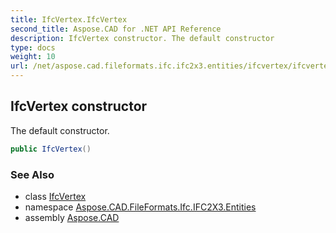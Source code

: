 ```yaml
---
title: IfcVertex.IfcVertex
second_title: Aspose.CAD for .NET API Reference
description: IfcVertex constructor. The default constructor
type: docs
weight: 10
url: /net/aspose.cad.fileformats.ifc.ifc2x3.entities/ifcvertex/ifcvertex/
---
```

## IfcVertex constructor

The default constructor.

```csharp
public IfcVertex()
```

### See Also

* class [IfcVertex](../)
* namespace [Aspose.CAD.FileFormats.Ifc.IFC2X3.Entities](../../ifcvertex/)
* assembly [Aspose.CAD](../../../)


